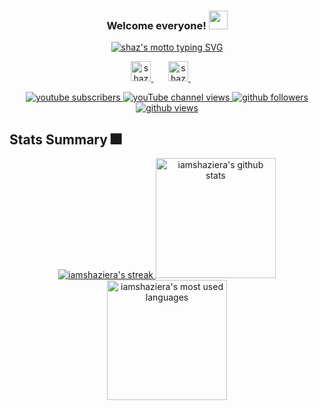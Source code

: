 <h3 align="center">
  Welcome everyone!
  <img src="https://media.giphy.com/media/H8FP5CniGPbB4zFnRR/giphy.gif" width="30">
</h3>

<!-- from https://github.com/DenverCoder1/readme-typing-svg-->
<p align="center">
  <a href="https://github.com/DenverCoder1/readme-typing-svg">
    <img src="https://readme-typing-svg.demolab.com?font=Nothing+You+Could+Do&pause=1000&color=FFD700&background=FFB4FB00&center=true&vCenter=true&width=435&lines=Aspiring+full-stack+developer;Student+by+day%2C+dreamer+by+night" alt="shaz's motto typing SVG" />
  </a>
</p>

<!-- Social media -->
<p align="center">
  <a href="https://www.linkedin.com/in/nur-shaziera-binte-ismail/">
    <img width="32px" alt="shaz's linkedin" title="linkedin" src="https://imgur.com/JSibq6F.png">
  </a>
  &#8287;&#8287;&#8287;&#8287;&#8287;
  <a href="https://www.youtube.com/channel/UChPkn8KYvuHjETKCDDOw4jw">
    <img width="32px" alt="shaz's youtube" title="shaz snippets" src="https://i.imgur.com/qiXu7b2.png"/>
  </a>
  &#8287;&#8287;&#8287;&#8287;&#8287;
</p>

<!-- Social badges -->
<!-- from https://github.com/DenverCoder1/custom-icon-badges -->
<!-- from https://github.com/antonkomarev/github-profile-views-counter -->
<p align="center">
  <a href="https://www.youtube.com/channel/UChPkn8KYvuHjETKCDDOw4jw?sub_confirmation=1">
    <img alt="youtube subscribers" title="subscribe to shaz snippets" src="https://custom-icon-badges.demolab.com/youtube/channel/subscribers/UChPkn8KYvuHjETKCDDOw4jw?color=%23E05D44&label=SUBSCRIBE&logo=video&logoColor=white&style=for-the-badge&labelColor=CE4630"/>
  </a> 
  <a href="https://www.youtube.com/channel/UChPkn8KYvuHjETKCDDOw4jw">
    <img alt="youTube channel views" title="shaz snippets total views" src="https://custom-icon-badges.demolab.com/youtube/channel/views/UChPkn8KYvuHjETKCDDOw4jw?label=CHANNEL%20VIEWS&color=%23E1AD0E&logo=video&logoColor=white&style=for-the-badge&labelColor=C79600"/>
  </a> 
  <a href="https://github.com/iamshaziera?tab=followers">
    <img alt="github followers" title="follow me on github" src="https://custom-icon-badges.demolab.com/github/followers/iamshaziera?color=236ad3&labelColor=1155ba&style=for-the-badge&logo=person-add&label=Follow&logoColor=white"/>
  </a>
  <a href="https://github.com/iamshaziera">
    <img alt="github views" title="github profile views" src="https://komarev.com/ghpvc/?username=iamshaziera&color=6b6b6b&style=for-the-badge"/>
  </a>
</p>

## Stats Summary 🎆
<!-- from https://github.com/DenverCoder1/github-readme-streak-stats -->
<!-- from https://github.com/anuraghazra/github-readme-stats -->
<p align="center">
  <a href="https://github.com/DenverCoder1/github-readme-streak-stats">
    <img title="profile streak stats" alt="iamshaziera's streak" src="https://streak-stats.demolab.com/?user=iamshaziera&theme=monokai-metallian&hide_border=true"/>
  </a>
  <a href="https://github.com/anuraghazra/github-readme-stats">
    <img alt="iamshaziera's github stats" src="https://denvercoder1-github-readme-stats.vercel.app/api/?username=iamshaziera&show_icons=true&include_all_commits=true&count_private=true&theme=react&hide_border=true&bg_color=1F222E&title_color=F85D7F&icon_color=F8D866" height="192px"/>
  </a>
  <a href="https://github.com/anuraghazra/github-readme-stats">
    <img alt="iamshaziera's most used languages" src="https://github-readme-stats.vercel.app/api/top-langs/?username=iamshaziera&langs_count=8&layout=compact&theme=react&hide_border=true&bg_color=1F222E&title_color=F85D7F&icon_color=F8D866&hide=Jupyter%20Notebook" height="192px"/>
  </a>
</p>

